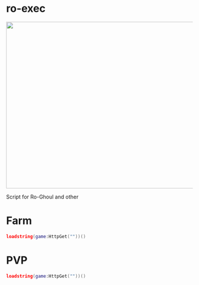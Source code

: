 # ro-exec
<img src="https://i.pinimg.com/originals/fb/af/c5/fbafc5002965589d6c1dbb33fbcb1472.gif" width="700" height="450" />

Script for Ro-Ghoul and other

# Farm
```lua
loadstring(game:HttpGet(""))()
```

# PVP
```lua
loadstring(game:HttpGet(""))()
```

